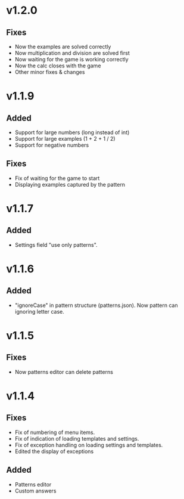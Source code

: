 # v1.2.0
## Fixes
- Now the examples are solved correctly
- Now multiplication and division are solved first
- Now waiting for the game is working correctly
- Now the calc closes with the game
- Other minor fixes & changes

# v1.1.9
## Added
- Support for large numbers (long instead of int)
- Support for large examples (1 + 2 + 1 / 2)
- Support for negative numbers

## Fixes
- Fix of waiting for the game to start
- Displaying examples captured by the pattern

# v1.1.7
## Added
- Settings field "use only patterns".

# v1.1.6
## Added
- "ignoreCase" in pattern structure (patterns.json). Now pattern can ignoring letter case.

# v1.1.5
## Fixes
- Now patterns editor can delete patterns

# v1.1.4
## Fixes
- Fix of numbering of menu items.
- Fix of indication of loading templates and settings.
- Fix of exception handling on loading settings and templates.
- Edited the display of exceptions

## Added
- Patterns editor
- Custom answers
